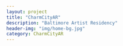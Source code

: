 ```yaml
---
layout: project
title: "CharmCityAR"
description: "Baltimore Artist Residency"
header-img: "img/home-bg.jpg"
category: CharmCityAR
---
```


